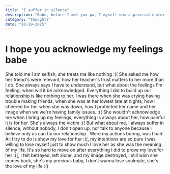 ```yaml
---
title: "I suffer in silence"
description: "Babe, before I met you pa, I myself was a procrastinator na, I was always lazing off, nights full of deep thoughts, longing for companionship, I've always been alone. But with you. I feel like I can anything, I face everything, I gained self-esteem"
category: "thoughts"
date: "10-19-2025"
---
```


# I hope you acknowledge my feelings babe

She told me I am selfish, she treats me like nothing :(( She asked me how her friend's were relevant, how her teacher's trust matters to her more than I do. She always says I have to understand, but what about the feelings I'm feeling, when will it be acknowledged. Everything I did to build up our relationship is like nothing to her. I was there when she was crying having trouble making friends, when she was at her lowest late at nights, how I cheered for her when she was down, how I protected her name and her image when we we're having family issues. :(( She wouldn't acknowledge me when I bring up my feelings, everything is always about her, how painful it is for her. She's always the victim :(( But what about me, I always suffer in silence, without nobody, I don't open up, nor talk to anyone because I believe only us can fix our relationship . Were my actions boring, was I bad. All I try to do is show my love for her :((, my intentions are so pure I was willing to lose myself just to show much I love her as she was the meaning of my life. It's so hard to move on after everything I did to prove my love for her :((, I felt betrayed, left alone, and my image destroyed, I still wish she comes back, she's my precious baby, I don't wanna lose soulmate, she's the love of my life :((
